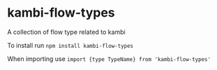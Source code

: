 # kambi-flow-types

A collection of flow type related to kambi

To install run `npm install kambi-flow-types`

When importing use `import {type TypeName} from 'kambi-flow-types'`
